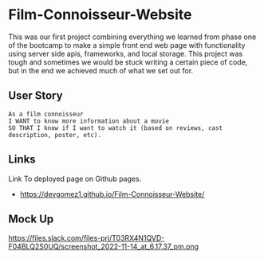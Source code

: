 # Film-Connoisseur-Website

This was our first project combining everything we learned from phase one of the bootcamp to make a simple front end web page with functionality using server side apis, frameworks, and local storage. This project was tough and sometimes we would be stuck writing a certain piece of code, but in the end we achieved much of what we set out for. 

## User Story

```
As a film connoisseur
I WANT to know more information about a movie
SO THAT I know if I want to watch it (based on reviews, cast description, poster, etc).
```
## Links 

Link To deployed page on Github pages.
- https://devgomez1.github.io/Film-Connoisseur-Website/

## Mock Up 

https://files.slack.com/files-pri/T03RX4N1QVD-F04BLQ2S0UQ/screenshot_2022-11-14_at_6.17.37_pm.png
